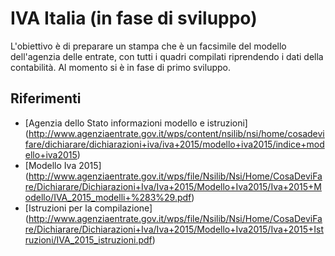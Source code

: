 # IVA Italia (in fase di sviluppo)
L'obiettivo è  di preparare un stampa che è un facsimile del modello dell'agenzia delle entrate, con tutti i quadri compilati riprendendo i dati  della contabilità.
Al momento si è in fase di primo sviluppo.

## Riferimenti
* [Agenzia dello Stato informazioni modello e istruzioni] (http://www.agenziaentrate.gov.it/wps/content/nsilib/nsi/home/cosadevifare/dichiarare/dichiarazioni+iva/iva+2015/modello+iva2015/indice+modello+iva2015)   
* [Modello Iva 2015] (http://www.agenziaentrate.gov.it/wps/file/Nsilib/Nsi/Home/CosaDeviFare/Dichiarare/Dichiarazioni+Iva/Iva+2015/Modello+Iva2015/Iva+2015+Modello/IVA_2015_modelli+%283%29.pdf) 
* [Istruzioni per la compilazione] (http://www.agenziaentrate.gov.it/wps/file/Nsilib/Nsi/Home/CosaDeviFare/Dichiarare/Dichiarazioni+Iva/Iva+2015/Modello+Iva2015/Iva+2015+Istruzioni/IVA_2015_istruzioni.pdf) 

